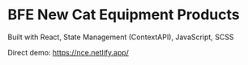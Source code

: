 <h1>BFE New Cat Equipment Products</h1>

Built with React, State Management (ContextAPI), JavaScript, SCSS

Direct demo: https://nce.netlify.app/
